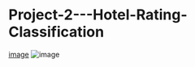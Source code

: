 # Project-2---Hotel-Rating-Classification
[image](https://user-images.githubusercontent.com/99848899/213462433-3761e9d9-ccc5-4949-a5b2-8b513c2ed8bc.png)
![image](https://user-images.githubusercontent.com/99848899/213462496-5ec83f0b-bd31-4d97-96a3-b734346de548.png)

